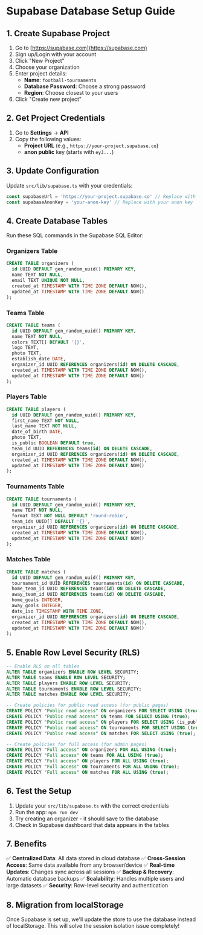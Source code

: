 # Supabase Database Setup Guide

## 1. Create Supabase Project

1. Go to [https://supabase.com](https://supabase.com)
2. Sign up/Login with your account
3. Click "New Project"
4. Choose your organization
5. Enter project details:
   - **Name**: `football-tournaments`
   - **Database Password**: Choose a strong password
   - **Region**: Choose closest to your users
6. Click "Create new project"

## 2. Get Project Credentials

1. Go to **Settings** → **API**
2. Copy the following values:
   - **Project URL** (e.g., `https://your-project.supabase.co`)
   - **anon public** key (starts with `eyJ...`)

## 3. Update Configuration

Update `src/lib/supabase.ts` with your credentials:

```typescript
const supabaseUrl = 'https://your-project.supabase.co' // Replace with your URL
const supabaseAnonKey = 'your-anon-key' // Replace with your anon key
```

## 4. Create Database Tables

Run these SQL commands in the Supabase SQL Editor:

### Organizers Table
```sql
CREATE TABLE organizers (
  id UUID DEFAULT gen_random_uuid() PRIMARY KEY,
  name TEXT NOT NULL,
  email TEXT UNIQUE NOT NULL,
  created_at TIMESTAMP WITH TIME ZONE DEFAULT NOW(),
  updated_at TIMESTAMP WITH TIME ZONE DEFAULT NOW()
);
```

### Teams Table
```sql
CREATE TABLE teams (
  id UUID DEFAULT gen_random_uuid() PRIMARY KEY,
  name TEXT NOT NULL,
  colors TEXT[] DEFAULT '{}',
  logo TEXT,
  photo TEXT,
  establish_date DATE,
  organizer_id UUID REFERENCES organizers(id) ON DELETE CASCADE,
  created_at TIMESTAMP WITH TIME ZONE DEFAULT NOW(),
  updated_at TIMESTAMP WITH TIME ZONE DEFAULT NOW()
);
```

### Players Table
```sql
CREATE TABLE players (
  id UUID DEFAULT gen_random_uuid() PRIMARY KEY,
  first_name TEXT NOT NULL,
  last_name TEXT NOT NULL,
  date_of_birth DATE,
  photo TEXT,
  is_public BOOLEAN DEFAULT true,
  team_id UUID REFERENCES teams(id) ON DELETE CASCADE,
  organizer_id UUID REFERENCES organizers(id) ON DELETE CASCADE,
  created_at TIMESTAMP WITH TIME ZONE DEFAULT NOW(),
  updated_at TIMESTAMP WITH TIME ZONE DEFAULT NOW()
);
```

### Tournaments Table
```sql
CREATE TABLE tournaments (
  id UUID DEFAULT gen_random_uuid() PRIMARY KEY,
  name TEXT NOT NULL,
  format TEXT NOT NULL DEFAULT 'round-robin',
  team_ids UUID[] DEFAULT '{}',
  organizer_id UUID REFERENCES organizers(id) ON DELETE CASCADE,
  created_at TIMESTAMP WITH TIME ZONE DEFAULT NOW(),
  updated_at TIMESTAMP WITH TIME ZONE DEFAULT NOW()
);
```

### Matches Table
```sql
CREATE TABLE matches (
  id UUID DEFAULT gen_random_uuid() PRIMARY KEY,
  tournament_id UUID REFERENCES tournaments(id) ON DELETE CASCADE,
  home_team_id UUID REFERENCES teams(id) ON DELETE CASCADE,
  away_team_id UUID REFERENCES teams(id) ON DELETE CASCADE,
  home_goals INTEGER,
  away_goals INTEGER,
  date_iso TIMESTAMP WITH TIME ZONE,
  organizer_id UUID REFERENCES organizers(id) ON DELETE CASCADE,
  created_at TIMESTAMP WITH TIME ZONE DEFAULT NOW(),
  updated_at TIMESTAMP WITH TIME ZONE DEFAULT NOW()
);
```

## 5. Enable Row Level Security (RLS)

```sql
-- Enable RLS on all tables
ALTER TABLE organizers ENABLE ROW LEVEL SECURITY;
ALTER TABLE teams ENABLE ROW LEVEL SECURITY;
ALTER TABLE players ENABLE ROW LEVEL SECURITY;
ALTER TABLE tournaments ENABLE ROW LEVEL SECURITY;
ALTER TABLE matches ENABLE ROW LEVEL SECURITY;

-- Create policies for public read access (for public pages)
CREATE POLICY "Public read access" ON organizers FOR SELECT USING (true);
CREATE POLICY "Public read access" ON teams FOR SELECT USING (true);
CREATE POLICY "Public read access" ON players FOR SELECT USING (is_public = true);
CREATE POLICY "Public read access" ON tournaments FOR SELECT USING (true);
CREATE POLICY "Public read access" ON matches FOR SELECT USING (true);

-- Create policies for full access (for admin pages)
CREATE POLICY "Full access" ON organizers FOR ALL USING (true);
CREATE POLICY "Full access" ON teams FOR ALL USING (true);
CREATE POLICY "Full access" ON players FOR ALL USING (true);
CREATE POLICY "Full access" ON tournaments FOR ALL USING (true);
CREATE POLICY "Full access" ON matches FOR ALL USING (true);
```

## 6. Test the Setup

1. Update your `src/lib/supabase.ts` with the correct credentials
2. Run the app: `npm run dev`
3. Try creating an organizer - it should save to the database
4. Check in Supabase dashboard that data appears in the tables

## 7. Benefits

✅ **Centralized Data**: All data stored in cloud database
✅ **Cross-Session Access**: Same data available from any browser/device
✅ **Real-time Updates**: Changes sync across all sessions
✅ **Backup & Recovery**: Automatic database backups
✅ **Scalability**: Handles multiple users and large datasets
✅ **Security**: Row-level security and authentication

## 8. Migration from localStorage

Once Supabase is set up, we'll update the store to use the database instead of localStorage. This will solve the session isolation issue completely!
